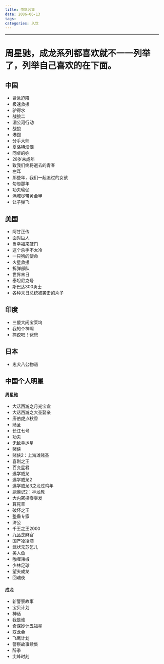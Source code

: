 ```yaml
---
title: 电影合集
date: 2006-06-13
tags:
categories: 入世
---
```

------

<!-- more -->

# 周星驰，成龙系列都喜欢就不一一列举了，列举自己喜欢的在下面。

## 中国

* 紧急迫降
* 极速救援
* 驴得水
* 战狼二
* 湄公河行动
* 战狼
* 港囧
* 分手大师
* 夏洛特烦恼
* 同桌的妳
* 28岁未成年
* 致我们终将逝去的青春
* 左耳
* 那些年，我们一起追过的女孩
* 匆匆那年
* 功夫瑜伽
* 满城尽带黄金甲
* 让子弹飞


## 美国

* 阿甘正传
* 面对巨人
* 当幸福来敲门
* 这个杀手不太冷
* 一只狗的使命
* 火星救援
* 拆弹部队
* 世界末日
* 泰坦尼克号
* 斯巴达300勇士
* 各种末日总统被袭击的片子

## 印度

* 三傻大闹宝莱坞
* 我的个神啊
* 摔跤吧！爸爸

## 日本

* 忠犬八公物语

## 中国个人明星

#### 周星驰

* 大话西游之月光宝盒
* 大话西游之大圣娶亲
* 唐伯虎点秋香
* 赌圣
* 长江七号
* 功夫
* 无敌幸运星
* 赌侠
* 赌侠2：上海滩赌圣
* 喜剧之王
* 百变星君
* 逃学威龙
* 逃学威龙2
* 逃学威龙3之龙过鸡年
* 鹿鼎记2：神龙教
* 大内密探零零发
* 算死草
* 破坏之王
* 整蛊专家
* 济公
* 千王之王2000
* 九品芝麻官
* 国产凌凌漆
* 武状元苏乞儿
* 美人鱼
* 咖喱辣椒
* 少林足球
* 望夫成龙
* 回魂夜

#### 成龙

* 新警察故事
* 宝贝计划
* 神话
* 我是谁
* 奇谋妙计五福星
* 双龙会
* 飞鹰计划
* 警察故事续集
* 醉拳
* 尖峰时刻
